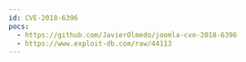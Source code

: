 ```yaml
---
id: CVE-2018-6396
pocs:
  - https://github.com/JavierOlmedo/joomla-cve-2018-6396
  - https://www.exploit-db.com/raw/44113
---
```

